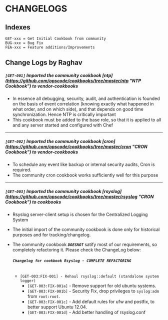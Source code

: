 # CHANGELOGS #

## Indexes ##
```
GET-xxx = Get Initial Cookbook from community
BUG-xxx = Bug Fix
FEA-xxx = Feature additions/Improvements
```

## Change Logs by Raghav ##

##### `[GET-001]` Imported the community cookbook [ntp] (https://github.com/opscode/cookbooks/tree/master/ntp "NTP Cookbook") to vendor-cookbooks #####

* In essence  all debugging, security, audit, and authentication is founded on the basis of event correlation (knowing exactly what happened in what order, and on which side), and that depends on good time synchronization. Hence NTP is critically important
* This cookbook must be added to the base role, so that it is applied to all and any server started and configured with Chef

---------

##### `[GET-002]` Imported the community cookbook [cron] (https://github.com/opscode/cookbooks/tree/master/cron "CRON Cookbook") to vendor-cookbooks #####

* To schedule any event like backup or internal security audits, Cron is required.
* The community cron cookbook works sufficiently well for this purpose

--------

##### `[GET-003]` Imported the community cookbook [rsyslog] (https://github.com/opscode/cookbooks/tree/master/rsyslog "CRON Cookbook") to cookbooks ####

* Rsyslog server-client setup is chosen for the Centralized Logging System
* The initial import of the community cookbook is done only for historical purposes and for tracking/changelog.
* The community cookbook *__`DOESNOT`__* satify most of our requirements, so completely refactoring it. Please check the ChangeLog below:

	###### **_`Changelog for cookbook Rsyslog - COMPLETE REFACTORING`_** ######
	* `[GET-003:FIX-001] - Rehaul rsyslog::default (standalone system logger)`
		* `[GET-003:FIX-001a]` - Remove support for old ubuntu systems.
		* `[GET-003:FIX-001b]` - Security Fix, drop privileges to `syslog:adm` from `root:root`.
		* `[GET-003:FIX-001c]` - Add default rules for ufw and postfix, to better support Ubuntu 12.04.
		* `[GET-003:FIX-001d]` - Add better handling of rsyslog.conf

